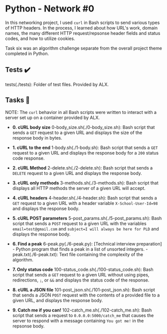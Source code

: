  # Python - Network #0

In this networking project, I used `curl` in Bash scripts to send various types
of HTTP headers. In the process, I learned about how URL's work, domain names,
the many different HTTP request/repsonse header fields and status codes, and
how to utilize cookies.

Task six was an algorithm challenge separate from the overall project theme
completed in Python.

## Tests :heavy_check_mark:

tests(./tests): Folder of test files. Provided by ALX.

## Tasks :page_with_curl:

NOTE: The `curl` behavior in all Bash scripts were written to interact with a
server set up on a container provided by ALX.

* **0. cURL body size**
  0-body_size.sh(./0-body_size.sh): Bash script that sends a `GET` request to
  a given URL and displays the size of the response body in bytes.

* **1. cURL to the end**
  1-body.sh(./1-body.sh): Bash script that sends a `GET` request to a given
  URL and displays the response body for a `200` status code response.

* **2. cURL Method**
  2-delete.sh(./2-delete.sh): Bash script that sends a `DELETE` request to
  a given URL and displays the response body.

* **3. cURL only methods**
  3-methods.sh(./3-methods.sh): Bash script that displays all HTTP methods
  the server of a given URL will accept.

* **4. cURL headers**
  4-header.sh(./4-header.sh): Bash script that sends a `GET` request to a
  given URL with a header variable `X-School-User-Id=98` and displays
  the response body.

* **5. cURL POST parameters**
  5-post_params.sh(./5-post_params.sh): Bash script that sends a `POST`
  request to a given URL with the variables `email=test@gmail.com` and
  `subject=I will always be here for PLD` and displays the response body.

* **6. Find a peak**
  6-peak.py(./6-peak.py): [Technical interview preparation] - Python
  program that finds a peak in a list of unsorted integers.
  -peak.txt(./6-peak.txt): Text file containing the complexity of the
  algorithm.

* **7. Only status code**
  100-status_code.sh(./100-status_code.sh): Bash script that sends a `GET`
  request to a given URL without using pipes, redirections, `;`, or `&&` and
  displays the status code of the response.

* **8. cURL a JSON file**
  101-post_json.sh(./101-post_json.sh): Bash script that sends a JSON `POST`
  request with the contents of a provided file to a given URL, and displays the
  response body.

* **9. Catch me if you can!**
  102-catch_me.sh(./102-catch_me.sh): Bash script that sends a request to
  `0.0.0.0:5000/catch_me` that causes the server to respond with a message
  containing `You got me!` in the repsonse body.
